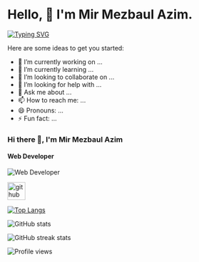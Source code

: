 # Hello, 👋 I'm Mir Mezbaul Azim.
<a href="https://git.io/typing-svg"><img src="https://readme-typing-svg.demolab.com?font=Fira+Code&pause=1000&color=0BD702&width=435&lines=Always+Learning+New+Things;Passionate+self-learner" alt="Typing SVG" /></a>

Here are some ideas to get you started:

- 🔭 I’m currently working on ...
- 🌱 I’m currently learning ...
- 👯 I’m looking to collaborate on ...
- 🤔 I’m looking for help with ...
- 💬 Ask me about ...
- 📫 How to reach me: ...
- 😄 Pronouns: ...
- ⚡ Fun fact: ...

### Hi there 👋, I'm Mir Mezbaul Azim
#### Web Developer
![Web Developer](https://scontent.fdac24-4.fna.fbcdn.net/v/t39.30808-6/297024146_3211129929144139_3617927627898160665_n.jpg?_nc_cat=109&ccb=1-7&_nc_sid=e3f864&_nc_eui2=AeFs79qFiXFX88kf2l_6fVQPtECG6NKyUhe0QIbo0rJSF11GakcyLgmb5TmDX5HlWl_ib1-ZTJsgBXcDDtqIOjD3&_nc_ohc=UtMBdIgf_W4AX9VNj0p&tn=vny6i6hEko2dNvyq&_nc_ht=scontent.fdac24-4.fna&oh=00_AfBmtwNKcCbeOKucsVeeG2xNZRR0LVKunqk_BjB8PB1_pQ&oe=63E9A275)




[<img src='https://cdn.jsdelivr.net/npm/simple-icons@3.0.1/icons/github.svg' alt='github' height='40'>](https://github.com/mirmezbaulazim)  

[![Top Langs](https://github-readme-stats.vercel.app/api/top-langs/?username=mirmezbaulazim)](https://github.com/anuraghazra/github-readme-stats)

![GitHub stats](https://github-readme-stats.vercel.app/api?username=mirmezbaulazim&show_icons=true)  

![GitHub streak stats](https://streak-stats.demolab.com/?user=mirmezbaulazim)  

![Profile views](https://gpvc.arturio.dev/mirmezbaulazim)  
